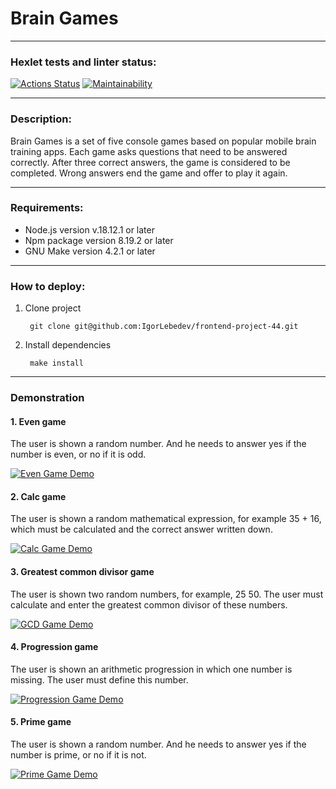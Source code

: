 # Brain Games

---

### Hexlet tests and linter status:
[![Actions Status](https://github.com/IgorLebedev/frontend-project-44/workflows/hexlet-check/badge.svg)](https://github.com/IgorLebedev/frontend-project-44/actions)
[![Maintainability](https://api.codeclimate.com/v1/badges/186253d14383626f4aa8/maintainability)](https://codeclimate.com/github/IgorLebedev/frontend-project-44/maintainability)  

---  

### Description:  
Brain Games is a set of five console games based on popular mobile brain training apps. Each game asks questions that need to be answered correctly. After three correct answers, the game is considered to be completed. Wrong answers end the game and offer to play it again.  

---  

### Requirements:  

+ Node.js version v.18.12.1 or later
+ Npm package version 8.19.2 or later
+ GNU Make version 4.2.1 or later  

---

### How to deploy:  
1. Clone project

        git clone git@github.com:IgorLebedev/frontend-project-44.git 
2. Install dependencies

        make install

---

### Demonstration
#### 1. Even game
The user is shown a random number. And he needs to answer yes if the number is even, or no if it is odd.

[![Even Game Demo](https://asciinema.org/a/GXLI6lJhevN9pv40q9vDnenVr.svg)](https://asciinema.org/a/GXLI6lJhevN9pv40q9vDnenVr)
#### 2. Calc game
The user is shown a random mathematical expression, for example 35 + 16, which must be calculated and the correct answer written down.

[![Calc Game Demo](https://asciinema.org/a/BzTgGQ9P3E0FD5mV6u8nxDJjg.svg)](https://asciinema.org/a/BzTgGQ9P3E0FD5mV6u8nxDJjg)
#### 3. Greatest common divisor game
The user is shown two random numbers, for example, 25 50. The user must calculate and enter the greatest common divisor of these numbers.

[![GCD Game Demo](https://asciinema.org/a/1NbM7R3yp2Y2bPUXKalRs4gDf.svg)](https://asciinema.org/a/1NbM7R3yp2Y2bPUXKalRs4gDf)
#### 4. Progression game
The user is shown an arithmetic progression in which one number is missing. The user must define this number.

[![Progression Game Demo](https://asciinema.org/a/QyyKXB80FVR59Okp8E1nXCsT2.svg)](https://asciinema.org/a/QyyKXB80FVR59Okp8E1nXCsT2)
#### 5. Prime game
The user is shown a random number. And he needs to answer yes if the number is prime, or no if it is not.

[![Prime Game Demo](https://asciinema.org/a/WxMnj6w7BMk2SFVPxVCQAWpNQ.svg)](https://asciinema.org/a/WxMnj6w7BMk2SFVPxVCQAWpNQ)
